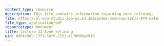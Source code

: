 ```yaml
---
content_type: resource
description: This file contains information regarding zone refining.
file: https://ol-ocw-studio-app-qa.s3.amazonaws.com/courses/3-044-materials-processing-spring-2013/086fc56b17f358f021524178008a2916_MIT3_044S13_Lec11.pdf
file_type: application/pdf
resourcetype: Document
title: Lecture 11 Zone refining
uid: 086fc56b-17f3-58f0-2152-4178008a2916
---
```

